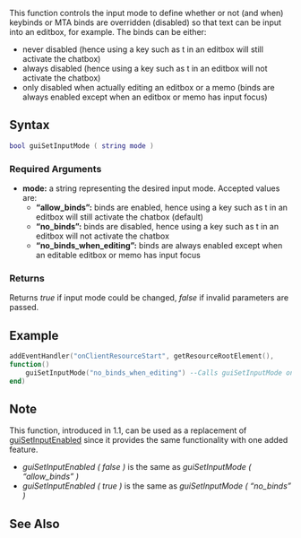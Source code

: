 This function controls the input mode to define whether or not (and when) keybinds or MTA binds are overridden (disabled) so that text can be input into an editbox, for example. The binds can be either:

-   never disabled (hence using a key such as t in an editbox will still activate the chatbox)
-   always disabled (hence using a key such as t in an editbox will not activate the chatbox)
-   only disabled when actually editing an editbox or a memo (binds are always enabled except when an editbox or memo has input focus)

Syntax
------

``` lua
bool guiSetInputMode ( string mode )
```

### Required Arguments

-   **mode:** a string representing the desired input mode. Accepted values are:
    -   **“allow\_binds”:** binds are enabled, hence using a key such as t in an editbox will still activate the chatbox (default)
    -   **“no\_binds”:** binds are disabled, hence using a key such as t in an editbox will not activate the chatbox
    -   **“no\_binds\_when\_editing”:** binds are always enabled except when an editable editbox or memo has input focus

### Returns

Returns *true* if input mode could be changed, *false* if invalid parameters are passed.

Example
-------

``` lua
addEventHandler("onClientResourceStart", getResourceRootElement(),
function()
    guiSetInputMode("no_binds_when_editing") --Calls guiSetInputMode once and for all to not have to handle binds state dynamically
end)
```

Note
----

This function, introduced in 1.1, can be used as a replacement of [guiSetInputEnabled](/docs/guiSetInputEnabled.md "wikilink") since it provides the same functionality with one added feature.

-   *guiSetInputEnabled ( false )* is the same as *guiSetInputMode ( “allow\_binds” )*
-   *guiSetInputEnabled ( true )* is the same as *guiSetInputMode ( “no\_binds” )*

See Also
--------
